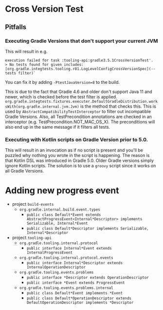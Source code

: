 # Cross Version Test

## Pitfalls

### Executing Gradle Versions that don't support your current JVM

This will result in e.g.

    execution failed for task :tooling-api:gradle3.5.1CrossVersionTest'.
    > No tests found for given includes: [org.gradle.integtests.tooling.r81.LogLevelConfigCrossVersionSpec](--tests filter)`

You can fix it by adding `-PtestJavaVersion=8` to the build.

This is due to the fact that Gradle 4.6 and older don't support Java 11 and newer, which is checked before the test filter is applied.
`org.gradle.integtests.fixtures.executer.DefaultGradleDistribution.worksWith(org.gradle.internal.jvm.Jvm)` is the method that checks this.
This is used by `AbstractCompatibilityTestInterceptor` to filter out incompatible Gradle Versions.
Also, all TestPrecondition annotations are checked in an interceptor (e.g. TestPrecondition.NOT_MAC_OS_X).
The preconditions will also end up in the same message if it filters all tests.

### Executing with Kotlin scripts on Gradle Version prior to 5.0.

This will result in an invocation as if no script is present and you'll be puzzled why nothing you wrote in the script is happening.
The reason is that Kotlin DSL was introduced in Gradle 5.0. Older Gradle versions simply ignore Kotlin scripts.
The solution is to use a `groovy` script since it works on all Gradle Versions.

# Adding new progress event

* project `build-events`
    * `org.gradle.internal.build.event.types`
        * `public class Default*Event extends AbstractProgressEvent<Internal*Descriptor> implements Serializable, Internal*Event`
        * `public class Default*Descriptor implements Serializable, Internal*Descriptor`
* project `tooling-api`
    * `org.gradle.tooling.internal.protocol`
        * `public interface Internal*Event extends InternalProgressEvent`
    * `org.gradle.tooling.internal.protocol.events`
        * `public interface Internal*Descriptor extends InternalOperationDescriptor`
    * `org.gradle.tooling.events.problems`
        * `public interface *Descriptor extends OperationDescriptor`
        * `public interface *Event extends ProgressEvent`
    * `org.gradle.tooling.events.problems.internal`
        * `public class Default*Event implements *Event`
        * `public class Default*OperationDescriptor extends DefaultOperationDescriptor implements *Descriptor`
